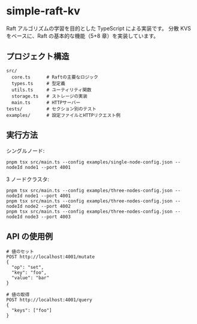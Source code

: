 # simple-raft-kv

Raft アルゴリズムの学習を目的とした TypeScript による実装です。
分散 KVS をベースに、Raft の基本的な機能（5+8 章）を実装しています。

## プロジェクト構造

```
src/
  core.ts      # Raftの主要なロジック
  types.ts     # 型定義
  utils.ts     # ユーティリティ関数
  storage.ts   # ストレージの実装
  main.ts      # HTTPサーバー
tests/         # セクション別のテスト
examples/      # 設定ファイルとHTTPリクエスト例
```

## 実行方法

シングルノード:

```
pnpm tsx src/main.ts --config examples/single-node-config.json --nodeId node1 --port 4001
```

3 ノードクラスタ:

```
pnpm tsx src/main.ts --config examples/three-nodes-config.json --nodeId node1 --port 4001
pnpm tsx src/main.ts --config examples/three-nodes-config.json --nodeId node2 --port 4002
pnpm tsx src/main.ts --config examples/three-nodes-config.json --nodeId node3 --port 4003
```

## API の使用例

```
# 値のセット
POST http://localhost:4001/mutate
{
  "op": "set",
  "key": "foo",
  "value": "bar"
}

# 値の取得
POST http://localhost:4001/query
{
  "keys": ["foo"]
}
```

